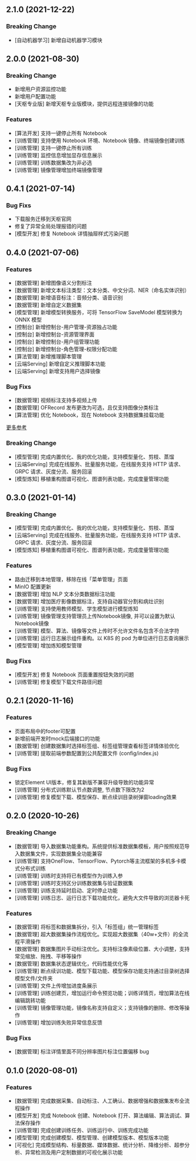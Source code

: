 ## 2.1.0 (2021-12-22)

### Breaking Change

- [自动机器学习] 新增自动机器学习模块

## 2.0.0 (2021-08-30)

### Breaking Change

- 新增用户资源监控功能
- 新增用户配置功能
- [天枢专业版] 新增天枢专业版模块，提供远程连接镜像的功能

### Features

- [算法开发] 支持一键停止所有 Notebook
- [训练管理] 支持使用 Notebook 环境、Notebook 镜像、终端镜像创建训练
- [训练管理] 支持一键停止所有训练
- [训练管理] 监控信息增加显存信息展示
- [训练管理] 训练数据集改为非必选
- [训练管理] 镜像管理增加终端镜像管理

## 0.4.1 (2021-07-14)

### Bug Fixs

- 下载服务迁移到天枢官网
- 修复了异常全局处理报错的问题
- [模型开发] 修复 Notebook 详情抽屉样式污染问题

## 0.4.0 (2021-07-06)

### Features

- [数据管理] 新增图像语义分割标注
- [数据管理] 新增文本标注类型：文本分类、中文分词、NER（命名实体识别）
- [数据管理] 新增语音标注：音频分类、语音识别
- [数据管理] 新增自定义数据集
- [模型管理] 新增模型转换服务，可将 TensorFlow SaveModel 模型转换为 ONNX 模型
- [控制台] 新增控制台-用户管理-资源独占功能
- [控制台] 新增控制台-资源管理界面
- [控制台] 新增控制台-用户组管理功能
- [控制台] 新增控制台-角色管理-权限分配功能
- [算法管理] 新增推理脚本管理
- [云端Serving] 新增自定义推理脚本功能
- [云端Serving] 新增支持用户选择镜像

### Bug Fixs

- [数据管理] 视频标注支持多视频上传
- [数据管理] OFRecord 发布更改为可选，且仅支持图像分类标注
- [算法管理] 优化 Notebook，现在 Notebook 支持数据集挂载功能

[更多参考](http://docs.dubhe.ai/docs/changelog)

### Breaking Change

- [模型管理] 完成内置优化、我的优化功能，支持模型量化、剪枝、蒸馏
- [云端Serving] 完成在线服务、批量服务功能，在线服务支持 HTTP 请求、GRPC 请求、灰度分流、服务回滚
- [模型炼知] 移植重构图谱可视化、图谱列表功能，完成度量管理功能

## 0.3.0 (2021-01-14)

### Breaking Change

- [模型管理] 完成内置优化、我的优化功能，支持模型量化、剪枝、蒸馏
- [云端Serving] 完成在线服务、批量服务功能，在线服务支持 HTTP 请求、GRPC 请求、灰度分流、服务回滚
- [模型炼知] 移植重构图谱可视化、图谱列表功能，完成度量管理功能

### Features

- 路由迁移到本地管理，移除在线「菜单管理」页面
- MinIO 配置更新
- [数据管理] 增加 NLP 文本分类数据标注功能
- [数据管理] 增加医疗影像数据标注，支持自动器官分割和病灶识别
- [训练管理] 支持使用教师模型、学生模型进行模型炼知
- [训练管理] 镜像管理支持管理员上传Notebook镜像, 并可以设置为默认Notebook镜像
- [训练管理] 模型、算法、镜像等文件上传时不允许文件名包含不合法字符
- [训练管理] 运行日志展示组件重构。以 K8S 的 pod 为单位进行日志查询展示
- [模型管理] 增加炼知模型管理

### Bug Fixs

- [模型开发] 修复 Notebook 页面重置按钮失效的问题
- [训练管理] 修复模型下载文件路径问题

## 0.2.1 (2020-11-16)

### Features

- 页面布局中的footer可配置
- 新增前端开发时mock后端接口的功能
- [数据管理] 创建数据集时选择标签组、标签组管理查看标签详情体验优化
- [训练管理] 提取前端参数配置到公共配置文件 (config/index.js)

### Bug Fixs

- 锁定Element UI版本，修复其新版不兼容升级导致的功能异常
- [训练管理] 分布式训练默认节点数调整, 节点数下限改为2
- [训练管理] 修复模型下载、模型保存、断点续训目录树弹窗loading效果

## 0.2.0 (2020-10-26)

### Breaking Change

- [数据管理] 导入数据集功能重构。系统提供标准数据集模板，用户按照规范导入数据集文件，实现数据集全功能兼容
- [训练管理] 支持OneFlow、TensorFlow、Pytorch等主流框架的多机多卡模式分布式训练
- [训练管理] 训练时支持将已有模型作为训练入参
- [训练管理] 训练时支持区分训练数据集与验证数据集
- [训练管理] 训练支持延时启动、定时停止功能
- [训练管理] 训练日志、运行日志下载功能优化，避免大文件导致的浏览器卡死

### Features

- [数据管理] 将标签和数据集拆分，引入「标签组」统一管理标签
- [数据管理] 超大数据集操作流程优化。实现超大数据集（40w+文件）的全流程平滑操作
- [数据管理] 数据集图片手动标注优化。支持标注像素级位置、大小调整，支持常见缩放、拖拽、平移等操作
- [数据管理] 数据集状态逻辑优化，代码性能优化等
- [训练管理] 断点续训功能、模型下载功能、模型保存功能支持通过目录树选择模型文件/文件夹
- [训练管理] 文件上传增加进度条展示
- [训练管理] 训练创建页，增加运行命令预览功能；训练详情页，增加算法在线编辑跳转功能
- [训练管理] 镜像管理功能，镜像名称支持自定义；支持镜像的删除、修改等操作
- [训练管理] 增加训练失败异常信息反馈

### Bug Fixs

- [数据管理] 标注详情里面不同分辨率图片标注位置偏移 bug

## 0.1.0 (2020-08-01)

### Features

- [数据管理] 完成数据采集、自动标注、人工确认、数据增强和数据集发布全流程操作
- [模型开发] 完成 Notebook 创建、Notebook 打开、算法编辑、算法调试、算法保存操作
- [训练管理] 完成创建训练任务、训练运行中、训练完成功能
- [模型管理] 完成创建模型、模型管理、创建模型版本、模型版本功能
- [可视化] 完成模型结构、标量数据、媒体数据、统计分析、降维分析、超参分析、异常检测及用户定制数据的可视化展示功能
